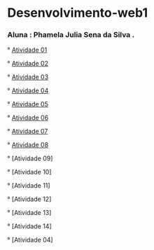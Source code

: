 # Desenvolvimento-web1

### Aluna : Phamela Julia Sena da Silva .

° [Atividade 01](https://phamelajulia.github.io/atividade01/)

° [Atividade 02](https://phamelajulia.github.io/atividade-02/)

° [Atividade 03](https://phamelajulia.github.io/atividade-03/)

° [Atividade 04](https://phamelajulia.github.io/atividade-04/)

° [Atividade 05]( https://phamelajulia.github.io/atividade-05/)

° [Atividade 06](https://phamelajulia.github.io/atividade06/)

° [Atividade 07]( https://phamelajulia.github.io/atividade-07/)

° [Atividade 08]( https://phamelajulia.github.io/atividade-08/)

° [Atividade 09]

° [Atividade 10]

° [Atividade 11]

° [Atividade 12]

° [Atividade 13]

° [Atividade 14]

° [Atividade 04]
